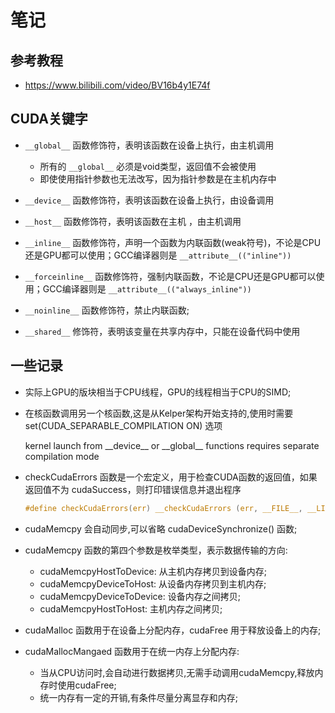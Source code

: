 # 笔记

## 参考教程
- https://www.bilibili.com/video/BV16b4y1E74f 


## CUDA关键字
- `__global__` 函数修饰符，表明该函数在设备上执行，由主机调用
  - 所有的 `__global__` 必须是void类型，返回值不会被使用
  - 即使使用指针参数也无法改写，因为指针参数是在主机内存中
- `__device__` 函数修饰符，表明该函数在设备上执行，由设备调用
- `__host__` 函数修饰符，表明该函数在主机 ，由主机调用

- `__inline__` 函数修饰符，声明一个函数为内联函数(weak符号)，不论是CPU还是GPU都可以使用；GCC编译器则是 `__attribute__(("inline"))` 
- `__forceinline__` 函数修饰符，强制内联函数，不论是CPU还是GPU都可以使用；GCC编译器则是 `__attribute__(("always_inline"))` 
- `__noinline__` 函数修饰符，禁止内联函数; 

- `__shared__` 修饰符，表明该变量在共享内存中，只能在设备代码中使用

## 一些记录

- 实际上GPU的版块相当于CPU线程，GPU的线程相当于CPU的SIMD;
 
- 在核函数调用另一个核函数,这是从Kelper架构开始支持的,使用时需要 set(CUDA_SEPARABLE_COMPILATION ON) 选项
  <p>kernel launch from __device__ or __global__ functions requires separate compilation mode</p>

- checkCudaErrors 函数是一个宏定义，用于检查CUDA函数的返回值，如果返回值不为 cudaSuccess，则打印错误信息并退出程序
  ```c
  #define checkCudaErrors(err) __checkCudaErrors (err, __FILE__, __LINE__)
  ```

- cudaMemcpy 会自动同步,可以省略 cudaDeviceSynchronize() 函数;

- cudaMemcpy 函数的第四个参数是枚举类型，表示数据传输的方向: 
  - cudaMemcpyHostToDevice: 从主机内存拷贝到设备内存;
  - cudaMemcpyDeviceToHost: 从设备内存拷贝到主机内存;
  - cudaMemcpyDeviceToDevice: 设备内存之间拷贝;
  - cudaMemcpyHostToHost: 主机内存之间拷贝;

- cudaMalloc 函数用于在设备上分配内存，cudaFree 用于释放设备上的内存;

- cudaMallocMangaed 函数用于在统一内存上分配内存:
  - 当从CPU访问时,会自动进行数据拷贝,无需手动调用cudaMemcpy,释放内存时使用cudaFree;
  - 统一内存有一定的开销,有条件尽量分离显存和内存; 

